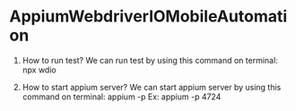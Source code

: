 # AppiumWebdriverIOMobileAutomation

1. How to run test?
   We can run test by using this command on terminal: npx wdio

2. How to start appium server?
   We can start appium server by using this command on terminal: appium -p <port>
   Ex: appium -p 4724